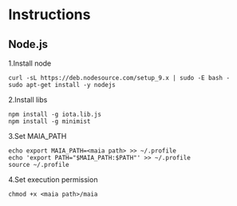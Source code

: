 # Instructions

## Node.js

1.Install node

    curl -sL https://deb.nodesource.com/setup_9.x | sudo -E bash -
    sudo apt-get install -y nodejs

2.Install libs

    npm install -g iota.lib.js
    npm install -g minimist

3.Set MAIA_PATH

    echo export MAIA_PATH=<maia path> >> ~/.profile
    echo 'export PATH="$MAIA_PATH:$PATH"' >> ~/.profile
    source ~/.profile

4.Set execution permission

    chmod +x <maia path>/maia